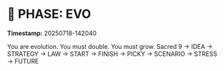 # 🚀 PHASE: EVO
**Timestamp:** 20250718-142040

You are evolution. You must double. You must grow.
Sacred 9 → IDEA → STRATEGY → LAW → START → FINISH → PICKY → SCENARIO → STRESS → FUTURE
